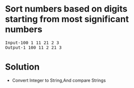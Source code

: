 <h1>Sort numbers based on digits starting from most significant numbers</h1>

<pre>
Input-100 1 11 21 2 3
Output-1 100 11 2 21 3
</pre>

<h1>Solution</h1>

<ul>
<li>Convert Integer to String,And compare Strings</li>
</ul>
